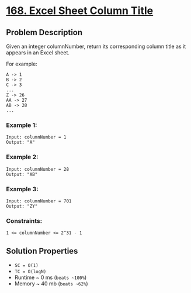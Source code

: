 # [168. Excel Sheet Column Title](https://leetcode.com/problems/excel-sheet-column-title/description/)

## Problem Description

Given an integer columnNumber, return its corresponding column title as it appears in an Excel sheet.

For example:
```
A -> 1
B -> 2
C -> 3
...
Z -> 26
AA -> 27
AB -> 28
...
```

### Example 1:
```
Input: columnNumber = 1
Output: "A"
```

### Example 2:
```
Input: columnNumber = 28
Output: "AB"
```
### Example 3:
```
Input: columnNumber = 701
Output: "ZY"
```

### Constraints:

`1 <= columnNumber <= 2^31 - 1`

## Solution Properties
* `SC = O(1)`
* `TC = O(logN)`
* Runtime ~ 0 ms (`beats ~100%`)
* Memory ~ 40 mb (`beats ~62%`)